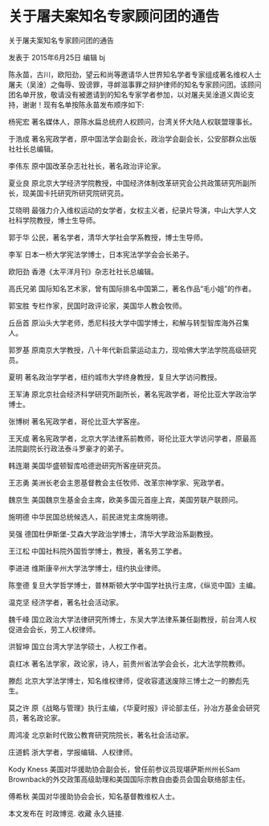 # 关于屠夫案知名专家顾问团的通告

关于屠夫案知名专家顾问团的通告

发表于 2015年6月25日 编辑 bj

陈永苗，古川，欧阳劲，望云和尚等邀请华人世界知名学者专家组成著名维权人士屠夫（吴淦）之侮辱、毁谤罪，寻衅滋事罪之辩护律师的知名专家顾问团。该顾问团名单开放，敬请没有被邀请到的知名专家学者参加，以对屠夫吴淦道义舆论支持，谢谢！现有名单按陈永苗发布顺序如下:

杨宪宏   著名媒体人，原陈水扁总统府人权顾问，台湾关怀大陆人权联盟理事长。

于浩成   著名宪政学者，原中国法学会副会长，政治学会副会长，公安部群众出版社社长总编辑。

李伟东   原中国改革杂志社社长，著名政治评论家。

夏业良   原北京大学经济学院教授，中国经济体制改革研究会公共政策研究所副所长，现美国卡托研究所研究院研究员。

艾晓明  最强力介入维权运动的女学者，女权主义者，纪录片导演，中山大学人文社科学院教授，博士生导师。

郭于华   公民，著名学者，清华大学社会学系教授，博士生导师。

李军 日本一桥大学宪法学博士，日本宪法学学会会长弟子。

欧阳劲    香港《太平洋月刊》杂志社社长总编辑。

高氏兄弟    国际知名艺术家，曾有国际排名中国第二，著名作品“毛小姐”的作者。

郭宝胜  专栏作家，民国时政评论家，美国华人教会牧师。

丘岳首 原汕头大学老师，悉尼科技大学中国学博士，和解与转型智库海外召集人。

郭罗基  原南京大学教授，八十年代新启蒙运动主力，现哈佛大学法学院高级研究员。

夏明  著名政治学学者，纽约城市大学终身教授，复旦大学访问教授。

王军涛  原北京社会经济科学研究所副所长，著名宪政学者，哥伦比亚大学政治学博士。

张博树 著名宪政学者，哥伦比亚大学客座。

王天成   著名宪政学者，北京大学法律系前教师，哥伦比亚大学访问学者，原最高法院副院长行政法泰斗罗豪才的弟子。

韩连潮  美国华盛顿智库哈德逊研究所客座研究员。

王志勇   美洲长老会主恩基督教会主任牧师、改革宗神学家、宪政学者。

魏京生  美国魏京生基金会主席，欧美多国元首座上宾，美国劳联产联顾问。

施明德   中华民国总统候选人，前民进党主席施明德。

吴强    德国杜伊斯堡-艾森大学政治学博士，清华大学政治系副教授。

王江松   中国社科院外国哲学博士，教授，著名劳工学者。

李进进    维斯康辛州大学法学博士，纽约执业律师。

陈奎德   复旦大学哲学博士，普林斯顿大学中国学社执行主席，《纵览中国》主编。

温克坚   经济学者，著名社会活动家。

魏千峰  国立政治大学法律研究所博士，东吴大学法律系兼任副教授，前台湾人权促进会会长，劳工人权律师。

洪智坤   国立台湾大学法学硕士，人权工作者。

袁红冰  著名法学家，政论家，诗人，前贵州省法学会会长，北大法学院教师。

滕彪   北京大学法学博士，知名维权律师，促收容遣送废除三博士之一的滕彪先生。

莫之许    原《战略与管理》执行主编，《华夏时报》评论部主任，孙冶方基金会研究员，著名政论家。

周鸿凌   北京新时代致公教育研究院院长，著名社会活动家。

庄道鹤   浙大学者，学报编辑、人权律师。

Kody Kness 美国对华援助协会副会长，曾任前参议员现堪萨斯州州长Sam Brownback的外交政策高级助理和美国国际宗教自由委员会国会联络部主任。

傅希秋  美国对华援助协会会长，知名基督教维权人士。

本文发布在 时政博览. 收藏 永久链接.